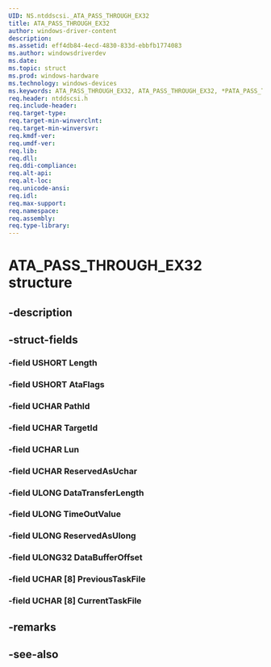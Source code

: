 ```yaml
---
UID: NS.ntddscsi._ATA_PASS_THROUGH_EX32
title: ATA_PASS_THROUGH_EX32
author: windows-driver-content
description: 
ms.assetid: eff4db84-4ecd-4830-833d-ebbfb1774083
ms.author: windowsdriverdev
ms.date: 
ms.topic: struct
ms.prod: windows-hardware
ms.technology: windows-devices
ms.keywords: ATA_PASS_THROUGH_EX32, ATA_PASS_THROUGH_EX32, *PATA_PASS_THROUGH_EX32
req.header: ntddscsi.h
req.include-header:
req.target-type:
req.target-min-winverclnt:
req.target-min-winversvr:
req.kmdf-ver:
req.umdf-ver:
req.lib:
req.dll:
req.ddi-compliance:
req.alt-api:
req.alt-loc:
req.unicode-ansi:
req.idl:
req.max-support:
req.namespace:
req.assembly:
req.type-library:
---
```


# ATA_PASS_THROUGH_EX32 structure

## -description



## -struct-fields

### -field USHORT Length			
 	
### -field USHORT AtaFlags			
 	
### -field UCHAR PathId			
 	
### -field UCHAR TargetId			
 	
### -field UCHAR Lun			
 	
### -field UCHAR ReservedAsUchar			
 	
### -field ULONG DataTransferLength			
 	
### -field ULONG TimeOutValue			
 	
### -field ULONG ReservedAsUlong			
 	
### -field ULONG32 DataBufferOffset			
 	
### -field UCHAR [8] PreviousTaskFile			
 	
### -field UCHAR [8] CurrentTaskFile			
 	
## -remarks

## -see-also